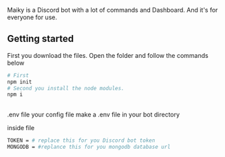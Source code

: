 Maiky is a Discord bot with a lot of commands and Dashboard. And it's for everyone for use.


## Getting started

First you download the files.
Open the folder and follow the commands below

```bash
# First
npm init
# Second you install the node modules.
npm i

```

##
.env file your config file make a .env file in your bot directory

inside file

```bash
TOKEN = # replace this for you Discord bot token
MONGODB = #replance this for you mongodb database url

```

